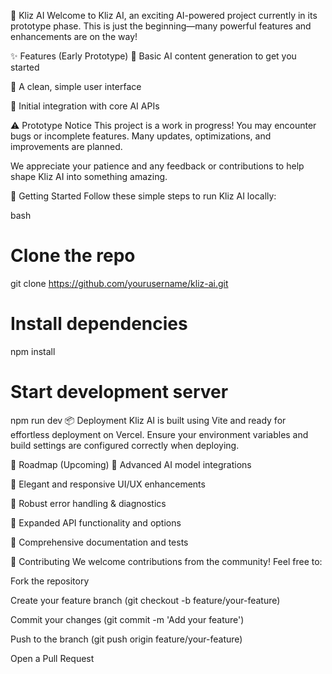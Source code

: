 🚀 Kliz AI
Welcome to Kliz AI, an exciting AI-powered project currently in its prototype phase. This is just the beginning—many powerful features and enhancements are on the way!

✨ Features (Early Prototype)
🔹 Basic AI content generation to get you started

🔹 A clean, simple user interface

🔹 Initial integration with core AI APIs

⚠️ Prototype Notice
This project is a work in progress! You may encounter bugs or incomplete features. Many updates, optimizations, and improvements are planned.

We appreciate your patience and any feedback or contributions to help shape Kliz AI into something amazing.

🚀 Getting Started
Follow these simple steps to run Kliz AI locally:

bash
# Clone the repo
git clone https://github.com/yourusername/kliz-ai.git

# Install dependencies
npm install

# Start development server
npm run dev
📦 Deployment
Kliz AI is built using Vite and ready for effortless deployment on Vercel. Ensure your environment variables and build settings are configured correctly when deploying.

📅 Roadmap (Upcoming)
🌟 Advanced AI model integrations

🌟 Elegant and responsive UI/UX enhancements

🌟 Robust error handling & diagnostics

🌟 Expanded API functionality and options

🌟 Comprehensive documentation and tests

🤝 Contributing
We welcome contributions from the community! Feel free to:

Fork the repository

Create your feature branch (git checkout -b feature/your-feature)

Commit your changes (git commit -m 'Add your feature')

Push to the branch (git push origin feature/your-feature)

Open a Pull Request
